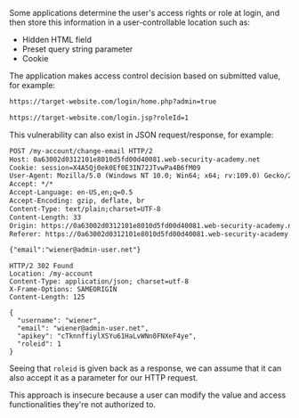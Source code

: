 Some applications determine the user's access rights or role at login, and then store this information in a user-controllable location such as:
- Hidden HTML field
- Preset query string parameter
- Cookie

The application makes access control decision based on submitted value, for example:
```txt
https://target-website.com/login/home.php?admin=true
```
```txt
https://target-website.com/login.jsp?roleId=1
```
This vulnerability can also exist in JSON request/response, for example:
```txt
POST /my-account/change-email HTTP/2
Host: 0a63002d0312101e8010d5fd00d40081.web-security-academy.net
Cookie: session=X4A5Qj0ek0Ef0E3IN72JTvwPa4B6fM09
User-Agent: Mozilla/5.0 (Windows NT 10.0; Win64; x64; rv:109.0) Gecko/20100101 Firefox/119.0
Accept: */*
Accept-Language: en-US,en;q=0.5
Accept-Encoding: gzip, deflate, br
Content-Type: text/plain;charset=UTF-8
Content-Length: 33
Origin: https://0a63002d0312101e8010d5fd00d40081.web-security-academy.net
Referer: https://0a63002d0312101e8010d5fd00d40081.web-security-academy.net/my-account?id=wiener

{"email":"wiener@admin-user.net"}
```
```
HTTP/2 302 Found
Location: /my-account
Content-Type: application/json; charset=utf-8
X-Frame-Options: SAMEORIGIN
Content-Length: 125

{
  "username": "wiener",
  "email": "wiener@admin-user.net",
  "apikey": "cTknnffiylXSYu61HaLvWNn0FNXeF4ye",
  "roleid": 1
}
```
Seeing that `roleid` is given back as a response, we can assume that it can also accept it as a parameter for our HTTP request.

This approach is insecure because a user can modify the value and access functionalities they're not authorized to.